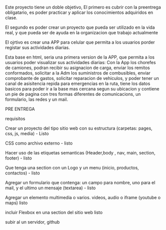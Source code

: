 Este proyecto tiene un doble objetivo, El primero es cubrir con la preentrega obligatario, es poder practicar y aplicar los conocimientos adquiridos en clase.


El segundo es poder crear un proyecto que pueda ser utilizado en la vida real, y que pueda ser de ayuda en la organizacion que trabajo actualmente

El ojrtivo es crear una APP para celular que permita a los usuarios porder registar sus actividades diarias.

Esta base en html, seria una primera version de la APP,  que permita a los usuarios poder visualizar sus actividades diarias: Con la App los chorefes de camiones, podran recibir su asignacion de carga, enviar los remitos conformados, solicitar a la Adm los suministros de combusibles, enviar comprobante de gastos, solicitar reparacion de vehiculos, y poder tener un canal de asisitencia repida para emergencias en la ruta, tiene los datos basicos para poder ir a la base mas cercana segun su ubicacion y contiene un pie de pagina con tres formas diferentes de comunicacions, un formulario, las redes y un mail.



PRE ENTREGA

requisitos

Crear un proyecto del tipo sitio web con su estructura
(carpetas: pages, css, js, media) - Listo

CSS como archivo externo - listo

Hacer uso de las etiquetas semanticas (Header,body ,  nav, main, section, footer) - listo

Que tenga una section con un Logo y un menu (inicio, productos, contactos) - listo

Agregar un formulario que contenga:
un campo para nombre, uno para el mail, y el ultimo un mensaje (textarea) - listo

Agregar un elemento multimedia o varios. videos, audio o iframe (youtube o maps) listo

incluir Flexbox en una section del sitio web listo

subir al un servidor, github


